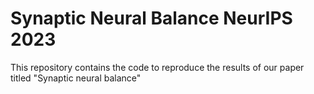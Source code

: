 # Synaptic Neural Balance NeurIPS 2023
This repository contains the code to reproduce the results of our paper titled "Synaptic neural balance"
